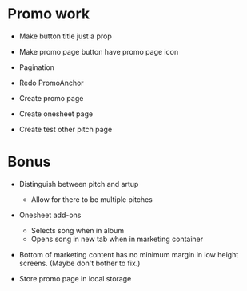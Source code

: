 # Promo work
* Make button title just a prop
* Make promo page button have promo page icon

* Pagination
* Redo PromoAnchor

* Create promo page
* Create onesheet page
* Create test other pitch page

# Bonus
* Distinguish between pitch and artup
    * Allow for there to be multiple pitches

* Onesheet add-ons
    * Selects song when in album
    * Opens song in new tab when in marketing container

* Bottom of marketing content has no minimum margin in low height screens. (Maybe don't bother to fix.)

* Store promo page in local storage